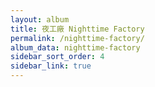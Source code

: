 ```yaml
---
layout: album
title: 夜工廠 Nighttime Factory
permalink: /nighttime-factory/
album_data: nighttime-factory
sidebar_sort_order: 4
sidebar_link: true
---
```


